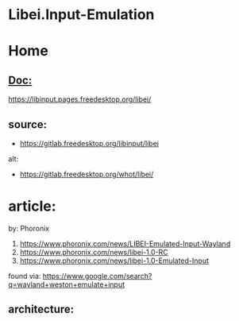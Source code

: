 # Libei.Input-Emulation
# Home
## [Doc:](https://gitlab.freedesktop.org/libinput/libei#documentation)
https://libinput.pages.freedesktop.org/libei/

## source:
- https://gitlab.freedesktop.org/libinput/libei

alt:
- https://gitlab.freedesktop.org/whot/libei/

# article:
by: Phoronix
1. https://www.phoronix.com/news/LIBEI-Emulated-Input-Wayland
2. https://www.phoronix.com/news/libei-1.0-RC
3. https://www.phoronix.com/news/libei-1.0-Emulated-Input

found via: https://www.google.com/search?q=wayland+weston+emulate+input

## architecture:
